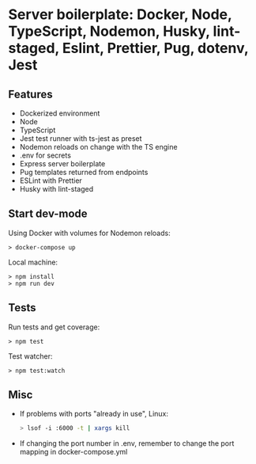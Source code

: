 # Server boilerplate: Docker, Node, TypeScript, Nodemon, Husky, lint-staged, Eslint, Prettier, Pug, dotenv, Jest

## Features

- Dockerized environment
- Node
- TypeScript
- Jest test runner with ts-jest as preset
- Nodemon reloads on change with the TS engine
- .env for secrets
- Express server boilerplate
- Pug templates returned from endpoints
- ESLint with Prettier
- Husky with lint-staged

## Start dev-mode

Using Docker with volumes for Nodemon reloads:

```nodejs
> docker-compose up
```

Local machine:

```nodejs
> npm install
> npm run dev
```

## Tests

Run tests and get coverage:

```nodejs
> npm test
```

Test watcher:

```nodejs
> npm test:watch
```

## Misc

- If problems with ports "already in use", Linux:

    ```bash
    > lsof -i :6000 -t | xargs kill
    ```

- If changing the port number in .env, remember to change the port mapping in docker-compose.yml
